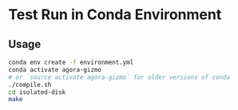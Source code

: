 # Test Run in Conda Environment

## Usage

```bash
conda env create -f environment.yml
conda activate agora-gizmo
# or `source activate agora-gizmo` for older versions of conda
./compile.sh
cd isolated-disk
make
```
